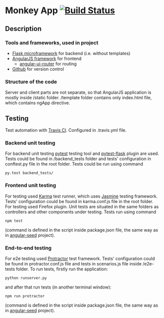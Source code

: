# Monkey App [![Build Status](https://travis-ci.org/Xmary/monkeyApp.svg?branch=master)](https://travis-ci.org/Xmary/monkeyApp)

## Description

### Tools and frameworks, used in project

* [Flask microframework](http://flask.pocoo.org) for backend (i.e. without templates)
* [AngularJS framework](https://angularjs.org) for frontend
    * [angular-ui-router](https://github.com/angular-ui/ui-router) for routing
* [Github](https://github.com) for version control

### Structure of the code

Server and client parts are not separate, so that AngularJS application is mostly inside /static folder. /template folder contains only index.html file, which contains ngApp directive.


## Testing

Test automation with [Travis CI](https://travis-ci.org). Configured in .travis.yml file. 

### Backend unit testing

For backend unit testing [pytest](http://pytest.org/latest/) testing tool and [pytest-flask](http://pytest-flask.readthedocs.org) plugin are used. Tests could be found in /backend_tests folder and tests' configuration in conftest.py file in the root folder. Tests could be run using command 
```
py.test backend_tests/
```

### Frontend unit testing
For testing used [Karma](http://karma-runner.github.io/0.12/index.html) test runner, which uses [Jasmine](http://jasmine.github.io) testing framework. Tests' configuration could be found in karma.conf.js file in the root folder. For testing used Firefox plugin. Unit tests are situated in the same folders as controllers and other components under testing. Tests run using command 
```
npm test
```
(command is defined in the script inside package.json file, the same way as in [angular-seed](https://github.com/angular/angular-seed) project).

### End-to-end testing
For e2e testing used [Protractor](http://angular.github.io/protractor/#/) test framework. Tests' configuration could be found in protractor.conf.js file and tests in scenarios.js file inside /e2e-tests folder.
To run tests, firstly run the application:
```
python runserver.py
```
and after that run tests (in another terminal window):
```
npm run protractor
```
(command is defined in the script inside package.json file, the same way as in [angular-seed](https://github.com/angular/angular-seed) project).


